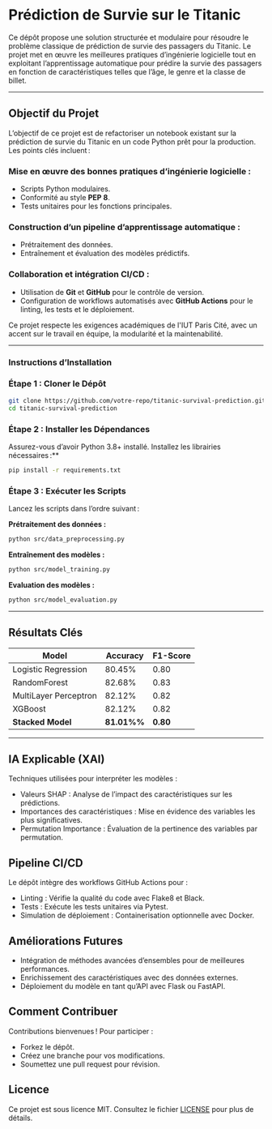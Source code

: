 # **Prédiction de Survie sur le Titanic**

Ce dépôt propose une solution structurée et modulaire pour résoudre le problème classique de prédiction de survie des passagers du Titanic. Le projet met en œuvre les meilleures pratiques d’ingénierie logicielle tout en exploitant l’apprentissage automatique pour prédire la survie des passagers en fonction de caractéristiques telles que l’âge, le genre et la classe de billet.

---

## **Objectif du Projet**

L’objectif de ce projet est de refactoriser un notebook existant sur la prédiction de survie du Titanic en un code Python prêt pour la production. Les points clés incluent :

### **Mise en œuvre des bonnes pratiques d’ingénierie logicielle :**
- Scripts Python modulaires.
- Conformité au style **PEP 8**.
- Tests unitaires pour les fonctions principales.

### **Construction d’un pipeline d’apprentissage automatique :**
- Prétraitement des données.
- Entraînement et évaluation des modèles prédictifs.

### **Collaboration et intégration CI/CD :**
- Utilisation de **Git** et **GitHub** pour le contrôle de version.
- Configuration de workflows automatisés avec **GitHub Actions** pour le linting, les tests et le déploiement.

Ce projet respecte les exigences académiques de l'IUT Paris Cité, avec un accent sur le travail en équipe, la modularité et la maintenabilité.

---

### **Instructions d’Installation**

### **Étape 1 : Cloner le Dépôt**
```bash
git clone https://github.com/votre-repo/titanic-survival-prediction.git
cd titanic-survival-prediction
```

### **Étape 2 : Installer les Dépendances**
Assurez-vous d’avoir Python 3.8+ installé. Installez les librairies nécessaires :**
```bash
pip install -r requirements.txt
```

### **Étape 3 : Exécuter les Scripts**
Lancez les scripts dans l’ordre suivant :

**Prétraitement des données :**
```bash
python src/data_preprocessing.py
```

**Entraînement des modèles :**
```bash
python src/model_training.py
```

**Evaluation des modèles :**
```bash
python src/model_evaluation.py
```

---

## **Résultats Clés**

| **Model**             | **Accuracy** | **F1-Score** |
|-----------------------|--------------|--------------|
| Logistic Regression   | 80.45%      | 0.80        |
| RandomForest          | 82.68%      | 0.83         |
| MultiLayer Perceptron | 82.12%      | 0.82        |
| XGBoost               | 82.12%      | 0.82          |
| **Stacked Model**     | **81.01%%**  | **0.80**     |

---

## **IA Explicable (XAI)**

Techniques utilisées pour interpréter les modèles :

- Valeurs SHAP : Analyse de l’impact des caractéristiques sur les prédictions.
- Importances des caractéristiques : Mise en évidence des variables les plus significatives.
- Permutation Importance : Évaluation de la pertinence des variables par permutation.

## **Pipeline CI/CD**
Le dépôt intègre des workflows GitHub Actions pour :
- Linting : Vérifie la qualité du code avec Flake8 et Black.
- Tests : Exécute les tests unitaires via Pytest.
- Simulation de déploiement : Containerisation optionnelle avec Docker.
  
## **Améliorations Futures**
- Intégration de méthodes avancées d’ensembles pour de meilleures performances.
- Enrichissement des caractéristiques avec des données externes.
- Déploiement du modèle en tant qu’API avec Flask ou FastAPI.

## **Comment Contribuer**
Contributions bienvenues ! Pour participer :

- Forkez le dépôt.
- Créez une branche pour vos modifications.
- Soumettez une pull request pour révision.
  
## **Licence**
Ce projet est sous licence MIT. Consultez le fichier [LICENSE](LICENSE)  pour plus de détails.
